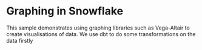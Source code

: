 # Graphing in Snowflake
This sample demonstrates using graphing libraries such as Vega-Altair to create visualisations of data. We use dbt to do some transformations on the data firstly
